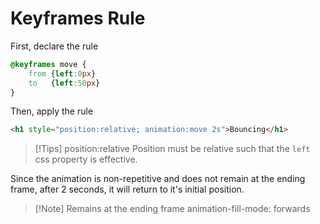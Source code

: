 # Keyframes Rule

First, declare the rule
```css
@keyframes move {
	from {left:0px}
	to   {left:50px}
}
```

Then, apply the rule
```html
<h1 style="position:relative; animation:move 2s">Bouncing</h1>
```

>[!Tips] position:relative
>Position must be relative such that the `left` css property is effective. 

Since the animation is non-repetitive and does not remain at the ending frame, after 2 seconds, it will return to it's initial position.

>[!Note] Remains at the ending frame
>animation-fill-mode: forwards


